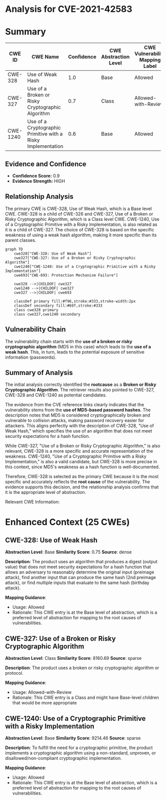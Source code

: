 # Analysis for CVE-2021-42583

# Summary
| CWE ID | CWE Name | Confidence | CWE Abstraction Level | CWE Vulnerability Mapping Label | CWE-Vulnerability Mapping Notes |
|---|---|---|---|---|---|
| CWE-328 | Use of Weak Hash | 1.0 | Base | Allowed | Primary CWE |
| CWE-327 | Use of a Broken or Risky Cryptographic Algorithm | 0.7 | Class | Allowed-with-Review | Secondary Candidate |
| CWE-1240 | Use of a Cryptographic Primitive with a Risky Implementation | 0.6 | Base | Allowed | Secondary Candidate |

## Evidence and Confidence

*   **Confidence Score:** 0.9
*   **Evidence Strength:** HIGH

## Relationship Analysis
The primary CWE is CWE-328, Use of Weak Hash, which is a Base level CWE. CWE-328 is a child of CWE-326 and CWE-327, Use of a Broken or Risky Cryptographic Algorithm, which is a Class level CWE. CWE-1240, Use of a Cryptographic Primitive with a Risky Implementation, is also related as it is a child of CWE-327. The choice of CWE-328 is based on the specific weakness of using a weak hash algorithm, making it more specific than its parent classes.

```mermaid
graph TD
    cwe328["CWE-328: Use of Weak Hash"]
    cwe327["CWE-327: Use of a Broken or Risky Cryptographic Algorithm"]
    cwe1240["CWE-1240: Use of a Cryptographic Primitive with a Risky Implementation"]
    cwe693["CWE-693: Protection Mechanism Failure"]
    
    cwe328 -->|CHILDOF| cwe327
    cwe1240 -->|CHILDOF| cwe327
    cwe327 -->|CHILDOF| cwe693

    classDef primary fill:#f96,stroke:#333,stroke-width:2px
    classDef secondary fill:#69f,stroke:#333
    class cwe328 primary
    class cwe327,cwe1240 secondary
```

## Vulnerability Chain
The vulnerability chain starts with the **use of a broken or risky cryptographic algorithm** (MD5 in this case) which leads to the **use of a weak hash**. This, in turn, leads to the potential exposure of sensitive information (passwords).

## Summary of Analysis
The initial analysis correctly identified the **rootcause** as a **Broken or Risky Cryptographic Algorithm**. The retriever results also pointed to CWE-327, CWE-328 and CWE-1240 as potential candidates.

The evidence from the CVE reference links clearly indicates that the vulnerability stems from the **use of MD5-based password hashes**. The description notes that MD5 is considered cryptographically broken and vulnerable to collision attacks, making password recovery easier for attackers. This aligns perfectly with the description of CWE-328, "Use of Weak Hash," which specifies the use of an algorithm that does not meet security expectations for a hash function.

While CWE-327, "Use of a Broken or Risky Cryptographic Algorithm," is also relevant, CWE-328 is a more specific and accurate representation of the weakness. CWE-1240, "Use of a Cryptographic Primitive with a Risky Implementation," is also a valid candidate, but CWE-328 is more precise in this context, since MD5's weakness as a hash function is well-documented.

Therefore, CWE-328 is selected as the primary CWE because it is the most specific and accurately reflects the **root cause** of the vulnerability. The evidence supports this decision, and the relationship analysis confirms that it is the appropriate level of abstraction.

Relevant CWE Information:

# Enhanced Context (25 CWEs)

## CWE-328: Use of Weak Hash
**Abstraction Level**: Base
**Similarity Score**: 0.75
**Source**: dense

**Description**:
The product uses an algorithm that produces a digest (output value) that does not meet security expectations for a hash function that allows an adversary to reasonably determine the original input (preimage attack), find another input that can produce the same hash (2nd preimage attack), or find multiple inputs that evaluate to the same hash (birthday attack).

**Mapping Guidance**:
- Usage: Allowed
- Rationale: This CWE entry is at the Base level of abstraction, which is a preferred level of abstraction for mapping to the root causes of vulnerabilities.

## CWE-327: Use of a Broken or Risky Cryptographic Algorithm
**Abstraction Level**: Class
**Similarity Score**: 8160.69
**Source**: sparse

**Description**:
The product uses a broken or risky cryptographic algorithm or protocol.

**Mapping Guidance**:
- Usage: Allowed-with-Review
- Rationale: This CWE entry is a Class and might have Base-level children that would be more appropriate

## CWE-1240: Use of a Cryptographic Primitive with a Risky Implementation
**Abstraction Level**: Base
**Similarity Score**: 9214.46
**Source**: sparse

**Description**:
To fulfill the need for a cryptographic primitive, the product implements a cryptographic algorithm using a non-standard, unproven, or disallowed/non-compliant cryptographic implementation.

**Mapping Guidance**:
- Usage: Allowed
- Rationale: This CWE entry is at the Base level of abstraction, which is a preferred level of abstraction for mapping to the root causes of vulnerabilities.